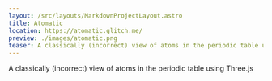 ```yaml
---
layout: /src/layouts/MarkdownProjectLayout.astro
title: Atomatic
location: https://atomatic.glitch.me/
preview: ./images/atomatic.png
teaser: A classically (incorrect) view of atoms in the periodic table using Three.js
---
```

A classically (incorrect) view of atoms in the periodic table using Three.js